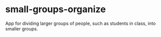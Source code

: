 # small-groups-organize


App for dividing larger groups of people, such as students in class, into smaller groups.
